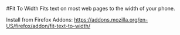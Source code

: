 #Fit To Width
Fits text on most web pages to the width of your phone.

Install from Firefox Addons:
https://addons.mozilla.org/en-US/firefox/addon/fit-text-to-width/
